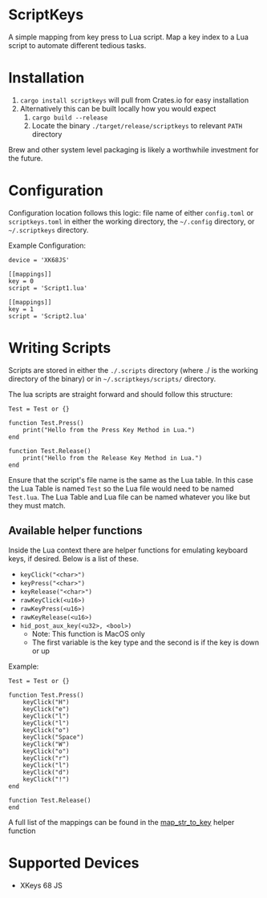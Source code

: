 # ScriptKeys

A simple mapping from key press to Lua script. Map a key index to a Lua script
to automate different tedious tasks.

# Installation

1. `cargo install scriptkeys` will pull from Crates.io for easy installation
2. Alternatively this can be built locally how you would expect
   1. `cargo build --release`
   2. Locate the binary `./target/release/scriptkeys` to relevant `PATH` directory

Brew and other system level packaging is likely a worthwhile investment for the
future.

# Configuration

Configuration location follows this logic: file name of either `config.toml` or
`scriptkeys.toml` in either the working directory, the `~/.config` directory, or
`~/.scriptkeys` directory.

Example Configuration:

```
device = 'XK68JS'

[[mappings]]
key = 0
script = 'Script1.lua'

[[mappings]]
key = 1
script = 'Script2.lua'
```

# Writing Scripts

Scripts are stored in either the `./.scripts` directory (where ./ is the working
directory of the binary) or in `~/.scriptkeys/scripts/` directory.

The lua scripts are straight forward and should follow this structure:

```
Test = Test or {}

function Test.Press()
    print("Hello from the Press Key Method in Lua.")
end

function Test.Release()
    print("Hello from the Release Key Method in Lua.")
end
```

Ensure that the script's file name is the same as the Lua table. In this case
the Lua Table is named `Test` so the Lua file would need to be named `Test.lua`.
The Lua Table and Lua file can be named whatever you like but they must match.

## Available helper functions

Inside the Lua context there are helper functions for emulating keyboard keys,
if desired. Below is a list of these.

- `keyClick("<char>")`
- `keyPress("<char>")`
- `keyRelease("<char>")`
- `rawKeyClick(<u16>)`
- `rawKeyPress(<u16>)`
- `rawKeyRelease(<u16>)`
- `hid_post_aux_key(<u32>, <bool>)`
  - Note: This function is MacOS only
  - The first variable is the key type and the second is if the key is down or up

Example:

```
Test = Test or {}

function Test.Press()
    keyClick("H")
    keyClick("e")
    keyClick("l")
    keyClick("l")
    keyClick("o")
    keyClick("Space")
    keyClick("W")
    keyClick("o")
    keyClick("r")
    keyClick("l")
    keyClick("d")
    keyClick("!")
end

function Test.Release()
end
```

A full list of the mappings can be found in the
[map_str_to_key](https://github.com/bigmstone/scriptkeys/blob/ad19856674b4695c50d3a1eaa586b7ab776318a6/src/script/helper.rs#LL3C8-L3C8)
helper function

# Supported Devices

- XKeys 68 JS
